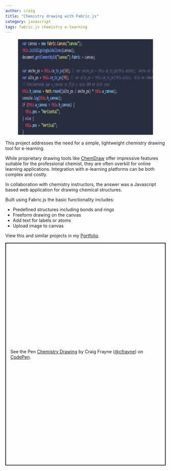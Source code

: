 ```yaml
---
author: craig
title: "Chemistry drawing with Fabric.js"
category: javascript
tags: fabric.js chemistry e-learning
---
```


<figure class="aligncenter">
	<img src="/assets/images/chemistry-drawing.webp" width="800" height="300" alt="chemistry drawing with fabric.js" />
</figure>

This project addresses the need for a simple, lightweight chemistry drawing tool for e-learning.

While proprietary drawing tools like <a href="https://perkinelmerinformatics.com/products/research/chemdraw" target="_blank">ChemDraw</a> offer impressive features suitable for the professional chemist, they are often overkill for online learning applications. Integration with e-learning platforms can be both complex and costly.

In collaboration with chemistry instructors, the answer was a Javascript based web application for drawing chemical structures. 

Built using Fabric.js the basic functionality includes:
<!--more-->
* Predefined structures including bonds and rings
* Freeform drawing on the canvas
* Add text for labels or atoms
* Upload image to canvas

View this and similar projects in my <a href="/projects/">Portfolio</a>.

<p class="codepen" data-height="500" data-default-tab="result" data-slug-hash="gOvWoeN" data-user="cfrayne" style="height: 698.837646484375px; box-sizing: border-box; display: flex; align-items: center; justify-content: center; border: 2px solid; margin: 1em 0; padding: 1em;">
  <span>See the Pen <a href="https://codepen.io/cfrayne/pen/gOvWoeN">
  Chemistry Drawing</a> by Craig Frayne (<a href="https://codepen.io/cfrayne">@cfrayne</a>)
  on <a href="https://codepen.io">CodePen</a>.</span>
</p>
<script async src="https://cpwebassets.codepen.io/assets/embed/ei.js"></script>